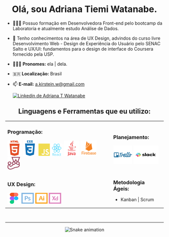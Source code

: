 <h1 align="center">Olá, sou Adriana Tiemi Watanabe.</h1>


  - 👩🏻‍🎓 Possuo formação em Desenvolvedora Front-end pelo bootcamp da Laboratoria e atualmente estudo Análise de Dados.
  - 🔸 Tenho conhecimentos na área de UX Design, advindos do curso livre Desenvolvimento Web - Design de Experiência do Usuário pelo SENAC Salto e UX/UI: fundamentos para o design de interface do Coursera fornecido pela USP.
  - 🙋🏻‍♀️ **Pronomes:** ela | dela.
  - 🇧🇷 **Localização:** Brasil
  - 📫 **E-mail:** a.kirstein.w@gmail.com
 
      <a href="https://www.linkedin.com/in/adrianatwatanabe" target="_blank"><img src="https://img.shields.io/badge/-LinkedIn-%230077B5?style=for-the-badge&logo=linkedin&logoColor=white" alt="Linkedin de Adriana T Watanabe"></a>

  

<div align="center">
<h2 align="center">Linguagens e Ferramentas que eu utilizo:</h1>
  
  <table>
    <tr>
      <td>
        <h3>Programação:</h3>
        <div style="display: inline_block">
          <img alt="HTML5" width="45" height="50" src="https://github.com/devicons/devicon/blob/master/icons/html5/html5-plain-wordmark.svg">
          <img alt="CSS3" width="45" height="50" src="https://github.com/devicons/devicon/blob/master/icons/css3/css3-plain-wordmark.svg">
          <img alt="ECMAScript/JavaScript" width="37" height="40" src="https://github.com/devicons/devicon/blob/master/icons/javascript/javascript-plain.svg">
          <img alt="React" width="37" height="40" src="https://github.com/devicons/devicon/blob/master/icons/react/react-original-wordmark.svg">
          <img alt="Java" width="50" height="50" src="https://github.com/devicons/devicon/blob/master/icons/java/java-plain-wordmark.svg" /></a>
          <img alt="Firebase" width="50" height="50" src="https://github.com/devicons/devicon/blob/master/icons/firebase/firebase-plain-wordmark.svg" />        
          <img alt="Jest" width="40" height="40" src="https://github.com/devicons/devicon/blob/master/icons/jest/jest-plain.svg" />    
        </div>
      </td>
      <td>
        <h3>Planejamento:</h3>
        <div style="display: inline_block">
          <img alt="Trello" height="60" width="60" src="https://github.com/devicons/devicon/blob/master/icons/trello/trello-plain-wordmark.svg">
          <img alt="Slack" height="60" width="80" src="https://github.com/devicons/devicon/blob/master/icons/slack/slack-original-wordmark.svg">
        </div>
      </td>
    </tr>
    <tr>
      <td>
        <h3>UX Design:</h3>
        <div style="display: inline_block">
          <img alt="Figma" height="35" width="40" src="https://github.com/devicons/devicon/blob/master/icons/figma/figma-original.svg">
          <img alt="Adobe Photoshop" height="35" width="40" src="https://github.com/devicons/devicon/blob/master/icons/photoshop/photoshop-line.svg">
          <img alt="Adobe Illustrator" height="35" width="40" src="https://raw.githubusercontent.com/devicons/devicon/2ae2a900d2f041da66e950e4d48052658d850630/icons/illustrator/illustrator-line.svg">
          <img alt="Adobe XD" height="35" width="40" src="https://github.com/devicons/devicon/blob/master/icons/xd/xd-line.svg">
        </div>
      </td>
      <td>
        <h3>Metodologia Ágeis:</h3>
        <ul>
          <li>Kanban | Scrum</li>
        </ul>
      </td>
    </tr>
  </table>
<br>

---
  
 ![Snake animation](https://github.com/adrianatwatanabe/adrianatwatanabe/blob/output/github-contribution-grid-snake.svg)

